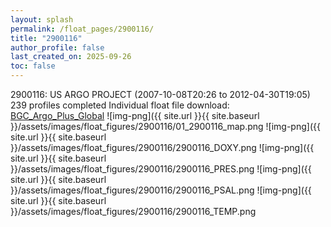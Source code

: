 ```yaml
---
layout: splash
permalink: /float_pages/2900116/
title: "2900116"
author_profile: false
last_created_on: 2025-09-26
toc: false
---
```

 
2900116: US ARGO PROJECT (2007-10-08T20:26 to 2012-04-30T19:05)
239 profiles completed
Individual float file download: [BGC_Argo_Plus_Global](https://ftp.soest.hawaii.edu/bgc_argo_plus/Individual_Floats/outliers_removed/2900116_Sprof_processed.nc)
![img-png]({{ site.url }}{{ site.baseurl }}/assets/images/float_figures/2900116/01_2900116_map.png
![img-png]({{ site.url }}{{ site.baseurl }}/assets/images/float_figures/2900116/2900116_DOXY.png
![img-png]({{ site.url }}{{ site.baseurl }}/assets/images/float_figures/2900116/2900116_PRES.png
![img-png]({{ site.url }}{{ site.baseurl }}/assets/images/float_figures/2900116/2900116_PSAL.png
![img-png]({{ site.url }}{{ site.baseurl }}/assets/images/float_figures/2900116/2900116_TEMP.png
